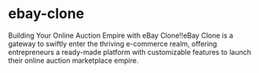 # ebay-clone
Building Your Online Auction Empire with eBay Clone!!eBay Clone is a gateway to swiftly enter the thriving e-commerce realm, offering entrepreneurs a ready-made platform with customizable features to launch their online auction marketplace empire.
